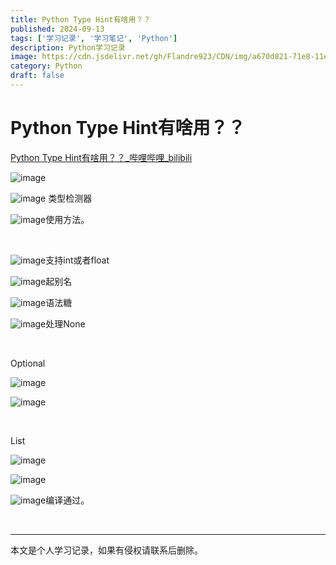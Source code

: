 ```yaml
---
title: Python Type Hint有啥用？？
published: 2024-09-13
tags: ['学习记录', '学习笔记', 'Python']
description: Python学习记录
image: https://cdn.jsdelivr.net/gh/Flandre923/CDN/img/a670d821-71e8-11ef-ba03-ba1ea485754b.jpg
category: Python
draft: false
---
```



# Python Type Hint有啥用？？

[Python Type Hint有啥用？？_哔哩哔哩_bilibili](https://www.bilibili.com/video/BV1if421B7Zh/?spm_id_from=333.788&vd_source=f5ab73e8b88cb4cb94d904126cdfeb27)

​![image](https://cdn.jsdelivr.net/gh/Flandre923/CDN/img/a91442cb-71e8-11ef-84c9-ba1ea485754b.png)​

​![image](https://cdn.jsdelivr.net/gh/Flandre923/CDN/img/a9ee42c8-71e8-11ef-b493-ba1ea485754b.png) 类型检测器

​![image](https://cdn.jsdelivr.net/gh/Flandre923/CDN/img/aa88c5d2-71e8-11ef-85e1-ba1ea485754b.png)使用方法。

‍

​![image](https://cdn.jsdelivr.net/gh/Flandre923/CDN/img/ab37a1b5-71e8-11ef-bdd9-ba1ea485754b.png)支持int或者float

​![image](https://cdn.jsdelivr.net/gh/Flandre923/CDN/img/ac0a0f09-71e8-11ef-911a-ba1ea485754b.png)起别名

​![image](https://cdn.jsdelivr.net/gh/Flandre923/CDN/img/acf2d240-71e8-11ef-81a7-ba1ea485754b.png)语法糖

​![image](https://cdn.jsdelivr.net/gh/Flandre923/CDN/img/ada38423-71e8-11ef-97cc-ba1ea485754b.png)处理None

‍

Optional

​![image](https://cdn.jsdelivr.net/gh/Flandre923/CDN/img/afe85014-71e8-11ef-b15a-ba1ea485754b.png)​

​![image](https://cdn.jsdelivr.net/gh/Flandre923/CDN/img/b14dfc52-71e8-11ef-a226-ba1ea485754b.png)​

‍

List

​![image](https://cdn.jsdelivr.net/gh/Flandre923/CDN/img/b24d3c96-71e8-11ef-b6de-ba1ea485754b.png)​

​![image](https://cdn.jsdelivr.net/gh/Flandre923/CDN/img/b32a868d-71e8-11ef-a50c-ba1ea485754b.png)​

​![image](https://cdn.jsdelivr.net/gh/Flandre923/CDN/img/b41b51d3-71e8-11ef-8ba4-ba1ea485754b.png)编译通过。

‍

---
本文是个人学习记录，如果有侵权请联系后删除。
